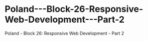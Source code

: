 # Poland---Block-26-Responsive-Web-Development---Part-2
Poland - Block 26: Responsive Web Development - Part 2
